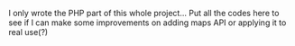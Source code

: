 I only wrote the PHP part of this whole project...
Put all the codes here to see if I can make some improvements on adding maps API or applying it to real use(?)
